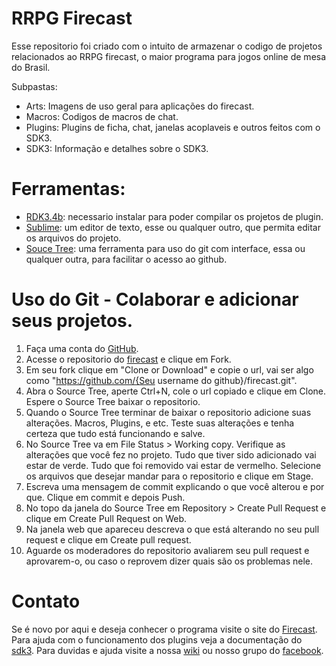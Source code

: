 # RRPG Firecast
Esse repositorio foi criado com o intuito de armazenar o codigo de projetos relacionados ao RRPG firecast, o maior programa para jogos online de mesa do Brasil. 

Subpastas:
- Arts: Imagens de uso geral para aplicações do firecast. 
- Macros: Codigos de macros de chat. 
- Plugins: Plugins de ficha, chat, janelas acoplaveis e outros feitos com o SDK3.
- SDK3: Informação e detalhes sobre o SDK3.

# Ferramentas:
- [RDK3.4b](http://www.firecast.com.br/RDK3.4b.exe): necessario instalar para poder compilar os projetos de plugin. 
- [Sublime](https://www.sublimetext.com/3): um editor de texto, esse ou qualquer outro, que permita editar os arquivos do projeto. 
- [Souce Tree](https://www.sourcetreeapp.com/): uma ferramenta para uso do git com interface, essa ou qualquer outra, para facilitar o acesso ao github. 

# Uso do Git - Colaborar e adicionar seus projetos. 
1. Faça uma conta do [GitHub](https://github.com/join?source=login).
2. Acesse o repositorio do [firecast](https://github.com/rrpgfirecast/firecast) e clique em Fork. 
3. Em seu fork clique em "Clone or Download" e copie o url, vai ser algo como "https://github.com/{Seu username do github}/firecast.git".
4. Abra o Source Tree, aperte Ctrl+N, cole o url copiado e clique em Clone. Espere o Source Tree baixar o repositorio. 
5. Quando o Source Tree terminar de baixar o repositorio adicione suas alterações. Macros, Plugins, e etc. Teste suas alterações e tenha certeza que tudo está funcionando e salve. 
6. No Source Tree va em File Status > Working copy. Verifique as alterações que você fez no projeto. Tudo que tiver sido adicionado vai estar de verde. Tudo que foi removido vai estar de vermelho. Selecione os arquivos que desejar mandar para o repositorio e clique em Stage. 
7. Escreva uma mensagem de commit explicando o que você alterou e por que. Clique em commit e depois Push. 
8. No topo da janela do Source Tree em Repository > Create Pull Request e clique em Create Pull Request on Web.
9. Na janela web que apareceu descreva o que está alterando no seu pull request e clique em Create pull request. 
10. Aguarde os moderadores do repositorio avaliarem seu pull request e aprovarem-o, ou caso o reprovem dizer quais são os problemas nele. 

# Contato
Se é novo por aqui e deseja conhecer o programa visite o site do [Firecast](http://rrpg.com.br). 
Para ajuda com o funcionamento dos plugins veja a documentação do [sdk3](http://www.rrpg.com.br/sdk3/RRPG%20SDK%203.html?Introducao.html). 
Para duvidas e ajuda visite a nossa [wiki](http://wiki.rrpg.com.br) ou nosso grupo do [facebook](https://www.facebook.com/groups/460782814000421/).
